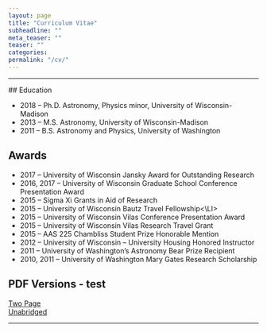 ```yaml
---
layout: page
title: "Curriculum Vitae"
subheadline: ""
meta_teaser: ""
teaser: ""
categories:
permalink: "/cv/"
---
```

<!--more-->
<hr>
## Education

<UL>
<LI>2018 &ndash; Ph.D. Astronomy, Physics minor, University of Wisconsin-Madison</LI>
<LI>2013 &ndash; M.S. Astronomy, University of Wisconsin-Madison</LI>
<LI>2011 &ndash; B.S. Astronomy and Physics, University of Washington</LI>
</UL>

## Awards

<UL>
<LI>2017 &ndash; University of Wisconsin Jansky Award for Outstanding Research</LI>
<LI>2016, 2017 &ndash; University of Wisconsin Graduate School Conference Presentation Award</LI>
<LI>2015 &ndash; Sigma Xi Grants in Aid of Research</LI>
<LI>2015 &ndash; University of Wisconsin Bautz Travel Fellowship<\LI>
<LI>2015 &ndash; University of Wisconsin Vilas Conference Presentation Award</LI>
<LI>2015 &ndash; University of Wisconsin Vilas Research Travel Grant</LI>
<LI>2015 &ndash; AAS 225 Chambliss Student Prize Honorable Mention</LI>
<LI>2012 &ndash; University of Wisconsin – University Housing Honored Instructor</LI>
<LI>2011 &ndash; University of Washington’s Astronomy Bear Prize Recipient</LI>
<LI>2010, 2011 &ndash; University of Washington Mary Gates Research Scholarship</LI>
</UL>

## PDF Versions - test

<a href='/local_files/Tofflemire_CV_2page.pdf' target="_blank">Two Page</a>
<br/>
<a href='/local_files/Tofflemire_CV.pdf' target="_blank">Unabridged</a>

<hr>
